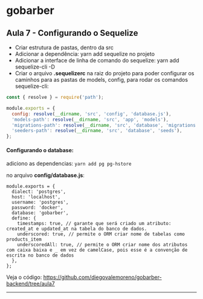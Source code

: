 # gobarber
## Aula 7 - Configurando o Sequelize

- Criar estrutura de pastas, dentro da src
- Adicionar a dependência: yarn add sequelize no projeto
- Adicionar a interface de linha de comando do sequelize: yarn add sequelize-cli -D
- Criar o arquivo **.sequelizerc** na raiz do projeto para poder configurar os caminhos para as pastas de models, config, para rodar os comandos sequelize-cli:

```javascript
const { resolve } = require('path');

module.exports = {
  config: resolve(__dirname, 'src', 'config', 'database.js'),
  'models-path': resolve(__dirname, 'src', 'app', 'models'),
  'migrations-path': resolve(__dirname, 'src', 'database', 'migrations'),
  'seeders-path': resolve(__dirname, 'src', 'database', 'seeds'),
};
```

#### Configurando o database:

adiciono as dependencias:
`yarn add pg pg-hstore`
 
no arquivo **config/database.js**:

    module.exports = {
      dialect: 'postgres',
      host: 'localhost',
      username: 'postgres',
      password: 'docker',
      database: 'gobarber',
      define: {
        timestamps: true, // garante que será criado um atributo: created_at e updated_at na tabela do banco de dados.
        underscored: true, // permite o ORM criar nome de tabelas como products_item
        underscoredAll: true, // permite o ORM criar nome dos atributos com caixa baixa e _ em vez de camelCase, pois esse é a convenção de escrita no banco de dados
      },
    };

Veja o código: https://github.com/diegovalemoreno/gobarber-backend/tree/aula7

------------
